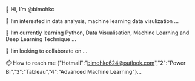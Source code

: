 👋 Hi, I’m @bimohkc 

👀 I’m interested in data analysis, machine learning data visulization ...

🌱 I’m currently learning Python, Data Visualisation, Machine Learning and Deep Learning Technique ...

💞️ I’m looking to collaborate on ...

📫 How to reach me {"Hotmail":"bimohkc624@outlook.com","2":"Power BI","3":"Tableau","4":"Advanced Machine Learning"}...

<!---
BimoSAM/BimoSAM is a ✨ special ✨ repository because its `README.md` (this file) appears on your GitHub profile.
You can click the Preview link to take a look at your changes.
--->
